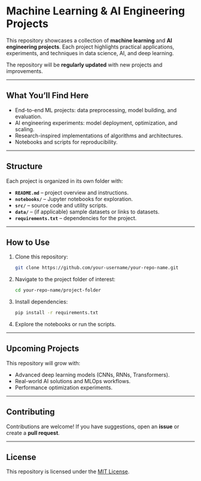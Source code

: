 # Machine Learning & AI Engineering Projects

This repository showcases a collection of **machine learning** and **AI engineering projects**.
Each project highlights practical applications, experiments, and techniques in data science, AI, and deep learning.

The repository will be **regularly updated** with new projects and improvements.

---

## **What You’ll Find Here**

* End-to-end ML projects: data preprocessing, model building, and evaluation.
* AI engineering experiments: model deployment, optimization, and scaling.
* Research-inspired implementations of algorithms and architectures.
* Notebooks and scripts for reproducibility.

---

## **Structure**

Each project is organized in its own folder with:

* **`README.md`** – project overview and instructions.
* **`notebooks/`** – Jupyter notebooks for exploration.
* **`src/`** – source code and utility scripts.
* **`data/`** – (if applicable) sample datasets or links to datasets.
* **`requirements.txt`** – dependencies for the project.

---

## **How to Use**

1. Clone this repository:

   ```bash
   git clone https://github.com/your-username/your-repo-name.git
   ```

2. Navigate to the project folder of interest:

   ```bash
   cd your-repo-name/project-folder
   ```

3. Install dependencies:

   ```bash
   pip install -r requirements.txt
   ```

4. Explore the notebooks or run the scripts.

---

## **Upcoming Projects**

This repository will grow with:

* Advanced deep learning models (CNNs, RNNs, Transformers).
* Real-world AI solutions and MLOps workflows.
* Performance optimization experiments.

---

## **Contributing**

Contributions are welcome!
If you have suggestions, open an **issue** or create a **pull request**.

---

## **License**

This repository is licensed under the [MIT License](LICENSE).
